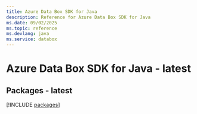 ```yaml
---
title: Azure Data Box SDK for Java
description: Reference for Azure Data Box SDK for Java
ms.date: 09/02/2025
ms.topic: reference
ms.devlang: java
ms.service: databox
---
```

# Azure Data Box SDK for Java - latest
## Packages - latest
[!INCLUDE [packages](data-box-index.md)]